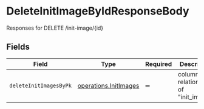 # DeleteInitImageByIdResponseBody

Responses for DELETE /init-image/{id}


## Fields

| Field                                                          | Type                                                           | Required                                                       | Description                                                    |
| -------------------------------------------------------------- | -------------------------------------------------------------- | -------------------------------------------------------------- | -------------------------------------------------------------- |
| `deleteInitImagesByPk`                                         | [operations.InitImages](../../models/operations/initimages.md) | :heavy_minus_sign:                                             | columns and relationships of "init_images"                     |